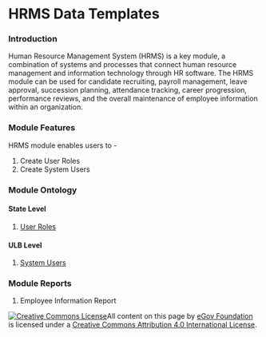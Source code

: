 # HRMS Data Templates

### Introduction

Human Resource Management System (HRMS) is a key module, a combination of systems and processes that connect human resource management and information technology through HR software. The HRMS module can be used for candidate recruiting, payroll management, leave approval, succession planning, attendance tracking, career progression, performance reviews, and the overall maintenance of employee information within an organization.

### Module Features

HRMS module enables users to -

1. Create User Roles
2. Create System Users

### Module Ontology

#### State Level

1. [User Roles](https://digit-discuss.atlassian.net/wiki/spaces/DO/pages/428769455/User+Roles)

#### ULB Level

1. [System Users](https://digit-discuss.atlassian.net/wiki/spaces/DO/pages/428998740/System+Users)

### Module Reports

1. Employee Information Report

[![Creative Commons License](https://i.creativecommons.org/l/by/4.0/80x15.png)​](http://creativecommons.org/licenses/by/4.0/)All content on this page by [eGov Foundation](https://egov.org.in/) is licensed under a [Creative Commons Attribution 4.0 International License](http://creativecommons.org/licenses/by/4.0/).
